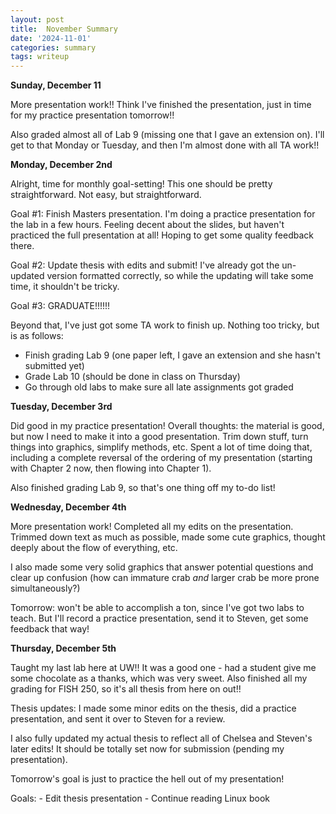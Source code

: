 ```yaml
---
layout: post
title:  November Summary
date: '2024-11-01'
categories: summary
tags: writeup
---
```


**Sunday, December 11**

More presentation work!! Think I've finished the presentation, just in time for my practice presentation tomorrow!!

Also graded almost all of Lab 9 (missing one that I gave an extension on). I'll get to that Monday or Tuesday, and then I'm almost done with all TA work!!

**Monday, December 2nd**

Alright, time for monthly goal-setting! This one should be pretty straightforward. Not easy, but straightforward.

Goal #1: Finish Masters presentation. I'm doing a practice presentation for the lab in a few hours. Feeling decent about the slides, but haven't practiced the full presentation at all! 
Hoping to get some quality feedback there.

Goal #2: Update thesis with edits and submit! I've already got the un-updated version formatted correctly, so while the updating will take some time, it shouldn't be tricky.

Goal #3: GRADUATE!!!!!!

Beyond that, I've just got some TA work to finish up. Nothing too tricky, but is as follows:
- Finish grading Lab 9 (one paper left, I gave an extension and she hasn't submitted yet)
- Grade Lab 10 (should be done in class on Thursday)
- Go through old labs to make sure all late assignments got graded

**Tuesday, December 3rd**

Did good in my practice presentation! Overall thoughts: the material is good, but now I need to make it into a good presentation. Trim down stuff, turn things into graphics, 
simplify methods, etc. Spent a lot of time doing that, including a complete reversal of the ordering of my presentation (starting with Chapter 2 now, then flowing into Chapter 1).

Also finished grading Lab 9, so that's one thing off my to-do list!

**Wednesday, December 4th**

More presentation work! Completed all my edits on the presentation. Trimmed down text as much as possible, made some cute graphics, thought deeply about the flow of everything, etc.

I also made some very solid graphics that answer potential questions and clear up confusion (how can immature crab _and_ larger crab be more prone simultaneously?)

Tomorrow: won't be able to accomplish a ton, since I've got two labs to teach. But I'll record a practice presentation, send it to Steven, get some feedback that way!

**Thursday, December 5th**

Taught my last lab here at UW!! It was a good one - had a student give me some chocolate as a thanks, which was very sweet. Also finished all my grading for FISH 250, so it's all thesis
from here on out!! 

Thesis updates: I made some minor edits on the thesis, did a practice presentation, and sent it over to Steven for a review. 

I also fully updated my actual thesis to reflect all of Chelsea and Steven's later edits! It should be totally set now for submission (pending my presentation).

Tomorrow's goal is just to practice the hell out of my presentation!

Goals: 
    - Edit thesis presentation
    - Continue reading Linux book
